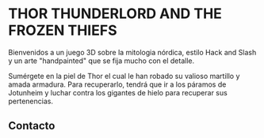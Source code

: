 # **THOR THUNDERLORD AND THE FROZEN THIEFS**

Bienvenidos a un juego 3D sobre la mitologia nórdica, estilo Hack and Slash y un arte "handpainted" que se fija mucho con el detalle. 

Sumérgete en la piel de Thor el cual le han robado su valioso martillo y amada armadura. Para recuperarlo, tendrá que ir a los páramos de Jotunheim y luchar contra los gigantes de hielo para recuperar sus pertenencias. 

## Contacto












